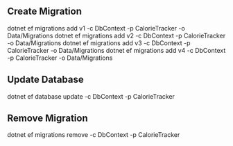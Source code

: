 ﻿## Create Migration

dotnet ef migrations add v1 -c DbContext -p CalorieTracker -o Data/Migrations
dotnet ef migrations add v2 -c DbContext -p CalorieTracker -o Data/Migrations
dotnet ef migrations add v3 -c DbContext -p CalorieTracker -o Data/Migrations
dotnet ef migrations add v4 -c DbContext -p CalorieTracker -o Data/Migrations

## Update Database
dotnet ef database update -c DbContext -p CalorieTracker

## Remove Migration
dotnet ef migrations remove -c DbContext -p CalorieTracker